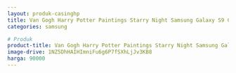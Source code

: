 ```yaml
---
layout: produk-casinghp
title: Van Gogh Harry Potter Paintings Starry Night Samsung Galaxy S9 Case
categories: samsung

# Produk
product-title: Van Gogh Harry Potter Paintings Starry Night Samsung Galaxy S9 Case
image-drive: 1NZ5DhHAIHImniFu6g6P7fSXhLjJv3KB8
harga: 90000
---
```

